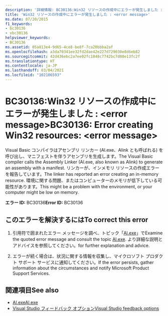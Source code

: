 ```yaml
---
description: '詳細情報: BC30136:Win32 リソースの作成中にエラーが発生しました : <error message>'
title: 'Win32 リソースの作成中にエラーが発生しました : <error message>'
ms.date: 07/20/2015
f1_keywords:
- bc30136
- vbc30136
helpviewer_keywords:
- BC30136
ms.assetid: 05a813e4-9d65-4ce8-be8f-7ca20bbba2af
ms.openlocfilehash: a3da70341ee32fd2dae42e227d729030e8d6eb82
ms.sourcegitcommit: 42d436ebc2a7ee02fc1848c7742bc7d80e13fc2f
ms.translationtype: HT
ms.contentlocale: ja-JP
ms.lasthandoff: 03/04/2021
ms.locfileid: "102106593"
---
```

# <a name="bc30136-error-creating-win32-resources-error-message"></a><span data-ttu-id="24a6b-103">BC30136:Win32 リソースの作成中にエラーが発生しました : \<error message></span><span class="sxs-lookup"><span data-stu-id="24a6b-103">BC30136: Error creating Win32 resources: \<error message></span></span>

<span data-ttu-id="24a6b-104">Visual Basic コンパイラはアセンブリ リンカー (Al.exe、Alink とも呼ばれる) を呼び出し、マニフェストを伴うアセンブリを生成します。</span><span class="sxs-lookup"><span data-stu-id="24a6b-104">The Visual Basic compiler calls the Assembly Linker (Al.exe, also known as Alink) to generate an assembly with a manifest.</span></span> <span data-ttu-id="24a6b-105">リンカーが、インメモリ リソースの作成エラーを報告しています。</span><span class="sxs-lookup"><span data-stu-id="24a6b-105">The linker has reported an error creating an in-memory resource.</span></span> <span data-ttu-id="24a6b-106">環境に関する問題、またはコンピューターのメモリが低下している可能性があります。</span><span class="sxs-lookup"><span data-stu-id="24a6b-106">This might be a problem with the environment, or your computer might be low on memory.</span></span>

 <span data-ttu-id="24a6b-107">**エラー ID:** BC30136</span><span class="sxs-lookup"><span data-stu-id="24a6b-107">**Error ID:** BC30136</span></span>

## <a name="to-correct-this-error"></a><span data-ttu-id="24a6b-108">このエラーを解決するには</span><span class="sxs-lookup"><span data-stu-id="24a6b-108">To correct this error</span></span>

1. <span data-ttu-id="24a6b-109">引用符で囲まれたエラー メッセージを調べ、トピック「[Al.exe](../../../framework/tools/al-exe-assembly-linker.md)」で</span><span class="sxs-lookup"><span data-stu-id="24a6b-109">Examine the quoted error message and consult the topic [Al.exe](../../../framework/tools/al-exe-assembly-linker.md).</span></span> <span data-ttu-id="24a6b-110">より詳細な説明とアドバイスを参照してください。</span><span class="sxs-lookup"><span data-stu-id="24a6b-110">for further explanation and advice.</span></span>

2. <span data-ttu-id="24a6b-111">エラーが続く場合は、状況に関する情報を収集し、マイクロソフト プロダクト サポート サービスに通知してください。</span><span class="sxs-lookup"><span data-stu-id="24a6b-111">If the error persists, gather information about the circumstances and notify Microsoft Product Support Services.</span></span>

## <a name="see-also"></a><span data-ttu-id="24a6b-112">関連項目</span><span class="sxs-lookup"><span data-stu-id="24a6b-112">See also</span></span>

- [<span data-ttu-id="24a6b-113">Al.exe</span><span class="sxs-lookup"><span data-stu-id="24a6b-113">Al.exe</span></span>](../../../framework/tools/al-exe-assembly-linker.md)
- [<span data-ttu-id="24a6b-114">Visual Studio フィードバック オプション</span><span class="sxs-lookup"><span data-stu-id="24a6b-114">Visual Studio feedback options</span></span>](/visualstudio/ide/feedback-options)
